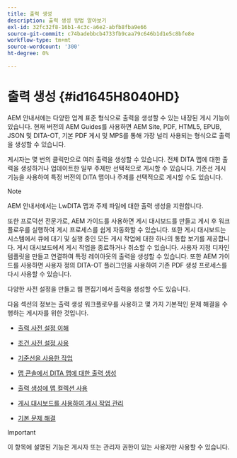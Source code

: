```yaml
---
title: 출력 생성
description: 출력 생성 방법 알아보기
exl-id: 32fc32f8-16b1-4c3c-a6e2-abfb8fba9e66
source-git-commit: c74badebbcb4733fb9caa79c646b1d1e5c8bfe8e
workflow-type: tm+mt
source-wordcount: '300'
ht-degree: 0%

---
```


# 출력 생성 {#id1645H8040HD}

AEM 안내서에는 다양한 업계 표준 형식으로 출력을 생성할 수 있는 내장된 게시 기능이 있습니다. 현재 버전의 AEM Guides를 사용하면 AEM Site, PDF, HTML5, EPUB, JSON 및 DITA-OT, 기본 PDF 게시 및 MPS를 통해 가장 널리 사용되는 형식으로 출력을 생성할 수 있습니다.

게시자는 몇 번의 클릭만으로 여러 출력을 생성할 수 있습니다. 전체 DITA 맵에 대한 출력을 생성하거나 업데이트한 일부 주제만 선택적으로 게시할 수 있습니다. 기준선 게시 기능을 사용하여 특정 버전의 DITA 맵이나 주제를 선택적으로 게시할 수도 있습니다.

>[!NOTE]
>
> AEM 안내서에서는 LwDITA 맵과 주제 파일에 대한 출력 생성을 지원합니다.

또한 프로덕션 전문가로, AEM 가이드를 사용하면 게시 대시보드를 만들고 게시 후 워크플로우를 실행하여 게시 프로세스를 쉽게 자동화할 수 있습니다. 또한 게시 대시보드는 시스템에서 큐에 대기 및 실행 중인 모든 게시 작업에 대한 하나의 통합 보기를 제공합니다. 게시 대시보드에서 게시 작업을 종료하거나 취소할 수 있습니다. 사용자 지정 디자인 템플릿을 만들고 연결하여 특정 레이아웃의 출력을 생성할 수 있습니다. 또한 AEM 가이드를 사용하면 사용자 정의 DITA-OT 플러그인을 사용하여 기존 PDF 생성 프로세스를 다시 사용할 수 있습니다.

다양한 사전 설정을 만들고 웹 편집기에서 출력을 생성할 수도 있습니다.

다음 섹션의 정보는 출력 생성 워크플로우를 사용하고 몇 가지 기본적인 문제 해결을 수행하는 게시자를 위한 것입니다.

- [출력 사전 설정 이해](generate-output-understand-presets.md#)

- [조건 사전 설정 사용](generate-output-use-condition-presets.md#)

- [기준선을 사용한 작업](generate-output-use-baseline-for-publishing.md#)

- [맵 콘솔에서 DITA 맵에 대한 출력 생성](generate-output-for-a-dita-map.md#)

- [출력 생성에 맵 컬렉션 사용](generate-output-use-map-collection-output-generation.md#)

- [게시 대시보드를 사용하여 게시 작업 관리](generate-output-publish-dashboard.md#)

- [기본 문제 해결](generate-output-basic-troubleshooting.md#)


>[!IMPORTANT]
>
> 이 항목에 설명된 기능은 게시자 또는 관리자 권한이 있는 사용자만 사용할 수 있습니다.

